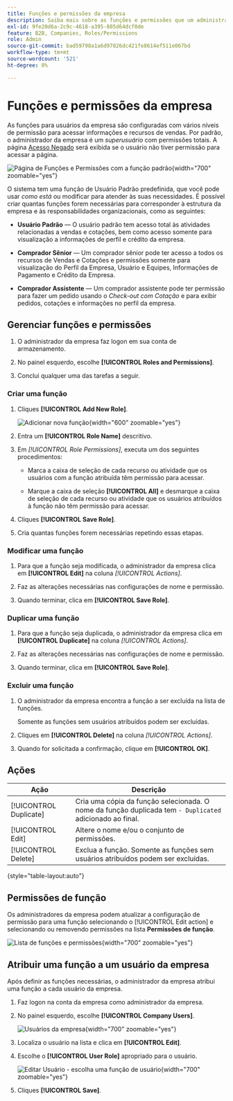 ```yaml
---
title: Funções e permissões da empresa
description: Saiba mais sobre as funções e permissões que um administrador de empresa pode aplicar aos usuários da empresa, permitindo vários níveis de acesso a informações e recursos de pedidos.
exl-id: 9fe20d6a-2c9c-4618-a395-805d64dcf0de
feature: B2B, Companies, Roles/Permissions
role: Admin
source-git-commit: bad59798a1a6d97826dc421fe8614ef511e067bd
workflow-type: tm+mt
source-wordcount: '521'
ht-degree: 0%

---
```


# Funções e permissões da empresa

As funções para usuários da empresa são configuradas com vários níveis de permissão para acessar informações e recursos de vendas. Por padrão, o administrador da empresa é um _superusuário_ com permissões totais. A página [Acesso Negado](../content-design/pages.md#access-denied) será exibida se o usuário não tiver permissão para acessar a página.

![Página de Funções e Permissões com a função padrão](./assets/company-roles-permissions.png){width="700" zoomable="yes"}

O sistema tem uma função de Usuário Padrão predefinida, que você pode usar _como está_ ou modificar para atender às suas necessidades. É possível criar quantas funções forem necessárias para corresponder à estrutura da empresa e às responsabilidades organizacionais, como as seguintes:

- **Usuário Padrão** — O usuário padrão tem acesso total às atividades relacionadas a vendas e cotações, bem como acesso somente para visualização a informações de perfil e crédito da empresa.

- **Comprador Sênior** — Um comprador sênior pode ter acesso a todos os recursos de Vendas e Cotações e permissões somente para visualização do Perfil da Empresa, Usuário e Equipes, Informações de Pagamento e Crédito da Empresa.

- **Comprador Assistente** — Um comprador assistente pode ter permissão para fazer um pedido usando o _Check-out com Cotação_ e para exibir pedidos, cotações e informações no perfil da empresa.

## Gerenciar funções e permissões

1. O administrador da empresa faz logon em sua conta de armazenamento.

1. No painel esquerdo, escolhe **[!UICONTROL Roles and Permissions]**.

1. Conclui qualquer uma das tarefas a seguir.

### Criar uma função

1. Cliques **[!UICONTROL Add New Role]**.

   ![Adicionar nova função](./assets/company-roles-permissions-add-storefront.png){width="600" zoomable="yes"}

1. Entra um **[!UICONTROL Role Name]** descritivo.

1. Em _[!UICONTROL Role Permissions]_, executa um dos seguintes procedimentos:

   - Marca a caixa de seleção de cada recurso ou atividade que os usuários com a função atribuída têm permissão para acessar.

   - Marque a caixa de seleção **[!UICONTROL All]** e desmarque a caixa de seleção de cada recurso ou atividade que os usuários atribuídos à função não têm permissão para acessar.

1. Cliques **[!UICONTROL Save Role]**.

1. Cria quantas funções forem necessárias repetindo essas etapas.

### Modificar uma função

1. Para que a função seja modificada, o administrador da empresa clica em **[!UICONTROL Edit]** na coluna _[!UICONTROL Actions]_.

1. Faz as alterações necessárias nas configurações de nome e permissão.

1. Quando terminar, clica em **[!UICONTROL Save Role]**.

### Duplicar uma função

1. Para que a função seja duplicada, o administrador da empresa clica em **[!UICONTROL Duplicate]** na coluna _[!UICONTROL Actions]_.

1. Faz as alterações necessárias nas configurações de nome e permissão.

1. Quando terminar, clica em **[!UICONTROL Save Role]**.

### Excluir uma função

1. O administrador da empresa encontra a função a ser excluída na lista de funções.

   Somente as funções sem usuários atribuídos podem ser excluídas.

1. Cliques em **[!UICONTROL Delete]** na coluna _[!UICONTROL Actions]_.

1. Quando for solicitada a confirmação, clique em **[!UICONTROL OK]**.

## Ações

| Ação | Descrição |
|-----------| ----------- |
| [!UICONTROL Duplicate] | Cria uma cópia da função selecionada. O nome da função duplicada tem `- Duplicated` adicionado ao final. |
| [!UICONTROL Edit] | Altere o nome e/ou o conjunto de permissões. |
| [!UICONTROL Delete] | Exclua a função. Somente as funções sem usuários atribuídos podem ser excluídas. |

{style="table-layout:auto"}

## Permissões de função

Os administradores da empresa podem atualizar a configuração de permissão para uma função selecionando o [!UICONTROL Edit action] e selecionando ou removendo permissões na lista **Permissões de função**.

![Lista de funções e permissões](./assets/role-permissions-list.png){width="700" zoomable="yes"}

## Atribuir uma função a um usuário da empresa

Após definir as funções necessárias, o administrador da empresa atribui uma função a cada usuário da empresa.

1. Faz logon na conta da empresa como administrador da empresa.

1. No painel esquerdo, escolhe **[!UICONTROL Company Users]**.

   ![Usuários da empresa](./assets/company-users-list-storefront.png){width="700" zoomable="yes"}

1. Localiza o usuário na lista e clica em **[!UICONTROL Edit]**.

1. Escolhe o **[!UICONTROL User Role]** apropriado para o usuário.

   ![Editar Usuário - escolha uma função de usuário](./assets/company-user-assign-role.png){width="700" zoomable="yes"}

1. Cliques **[!UICONTROL Save]**.
